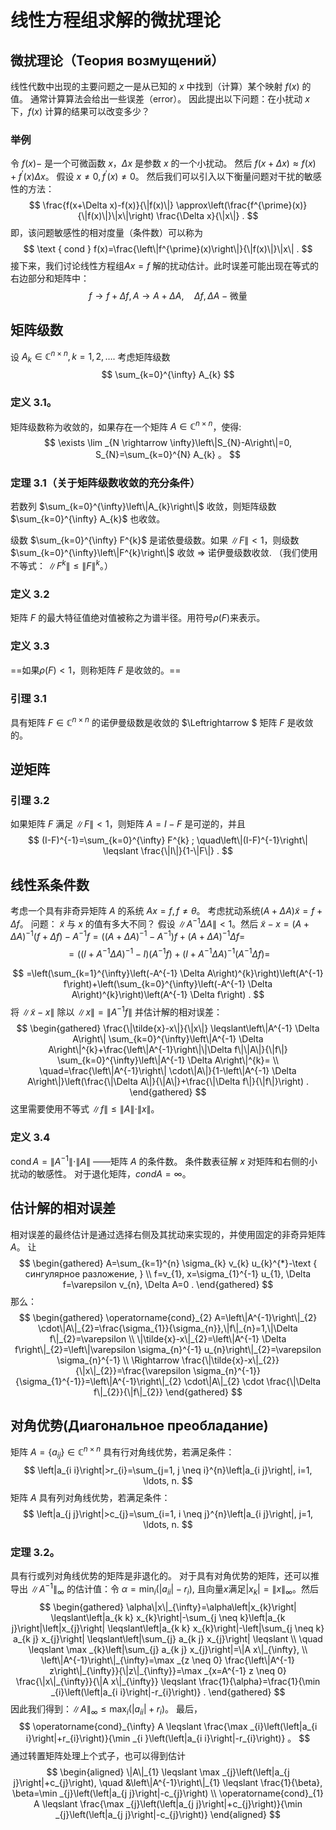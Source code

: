 # 线性方程组求解的微扰理论
## 微扰理论（Теория возмущений）
线性代数中出现的主要问题之一是从已知的 $x$ 中找到（计算）某个映射 $f(x)$ 的值。 通常计算算法会给出一些误差（error）。 因此提出以下问题：在小扰动 $x$ 下，$f(x)$ 计算的结果可以改变多少？
### 举例
令 $f(x)-$ 是一个可微函数 $x，\Delta x$ 是参数 $x$ 的一个小扰动。 然后 $f(x+\Delta x) \approx f(x)+f^{\prime}(x) \Delta x$。 假设 $x \neq 0, f^{\prime}(x) \neq 0$。 然后我们可以引入以下衡量问题对干扰的敏感性的方法：
$$
\frac{f(x+\Delta x)-f(x)}{\|f(x)\|} \approx\left(\frac{f^{\prime}(x)}{\|f(x)\|}\|x\|\right) \frac{\Delta x}{\|x\|} .
$$
即，该问题敏感性的相对度量（条件数）可以称为
$$
\text { cond } f(x)=\frac{\left\|f^{\prime}(x)\right\|}{\|f(x)\|}\|x\| .
$$
接下来，我们讨论线性方程组$A x=f$ 解的扰动估计。此时误差可能出现在等式的右边部分和矩阵中：
$$
f \rightarrow f+\Delta f, A \rightarrow A+\Delta A, \quad \Delta f, \Delta A-\text {微量}
$$
## 矩阵级数
设 $A_{k} \in \mathbb{C}^{n \times n}, k=1,2, \ldots .$ 考虑矩阵级数
$$
\sum_{k=0}^{\infty} A_{k}
$$
### 定义 3.1。
矩阵级数称为收敛的，如果存在一个矩阵 $A \in \mathbb{C}^{n \times n}$，使得:
$$
\exists \lim _{N \rightarrow \infty}\left\|S_{N}-A\right\|=0, S_{N}=\sum_{k=0}^{N} A_{k} 。
$$
### 定理 $3.1$（关于矩阵级数收敛的充分条件）
若数列 $\sum_{k=0}^{\infty}\left\|A_{k}\right\|$ 收敛，则矩阵级数 $\sum_{k=0}^{\infty} A_{k}$ 也收敛。

级数 $\sum_{k=0}^{\infty} F^{k}$ 是诺依曼级数。如果 $\|F\|<1$，则级数 $\sum_{k=0}^{\infty}\left\|F^{k}\right\|$ 收敛 $\Rightarrow$ 诺伊曼级数收敛. （我们使用不等式： $\left\|F^{k}\right\| \leqslant\|F\|^{k}$。）

### 定义 3.2
矩阵 $F$ 的最大特征值绝对值被称之为谱半径。用符号$\rho(F)$来表示。
### 定义 3.3
==如果$\rho(F)<1$，则称矩阵 $F$ 是收敛的。==
### 引理 3.1 
具有矩阵 $F \in \mathbb{C}^{n \times n}$ 的诺伊曼级数是收敛的 $\Leftrightarrow $ 矩阵 $F$ 是收敛的。
## 逆矩阵

### 引理 3.2 
如果矩阵 $F$ 满足 $\|F\|<1$，则矩阵 $A=I-F$ 是可逆的，并且
$$
(I-F)^{-1}=\sum_{k=0}^{\infty} F^{k} ; \quad\left\|(I-F)^{-1}\right\| \leqslant \frac{\|I\|}{1-\|F\|} .
$$
## 线性系条件数
考虑一个具有非奇异矩阵 $A$ 的系统 $A x=f, f \neq \theta$。 考虑扰动系统$(A+\Delta A)\tilde{x}=f+\Delta f$。 
问题： $\tilde{x}$ 与 $x$ 的值有多大不同？
假设 $\left\|A^{-1} \Delta A\right\|<1$。然后
$\tilde{x}-x=(A+\Delta A)^{-1}(f+\Delta f)-A^{-1} f=\left((A+\Delta A)^{-1}-A^{-1}\right) f+(A+\Delta A)^{-1} \Delta f=$
$$
=\left(\left(I+A^{-1} \Delta A\right)^{-1}-I\right)\left(A^{-1} f\right)+\left(I+A^{-1} \Delta A\right)^{-1}\left(A^{-1} \Delta f\right)=
$$

$$
=\left(\sum_{k=1}^{\infty}\left(-A^{-1} \Delta A\right)^{k}\right)\left(A^{-1} f\right)+\left(\sum_{k=0}^{\infty}\left(-A^{-1} \Delta A\right)^{k}\right)\left(A^{-1} \Delta f\right) .
$$
将 $\|\tilde{x}-x\|$ 除以 $\|x\|=\left\|A^{-1} f\right\|$ 并估计解的相对误差：
$$
\begin{gathered}
\frac{\|\tilde{x}-x\|}{\|x\|} \leqslant\left\|A^{-1} \Delta A\right\| \sum_{k=0}^{\infty}\left\|A^{-1} \Delta A\right\|^{k}+\frac{\left\|A^{-1}\right\|\|\Delta f\|\|A\|}{\|f\|} \sum_{k=0}^{\infty}\left\|A^{-1} \Delta A\right\|^{k}= \\
\quad=\frac{\left\|A^{-1}\right\| \cdot\|A\|}{1-\left\|A^{-1} \Delta A\right\|}\left(\frac{\|\Delta A\|}{\|A\|}+\frac{\|\Delta f\|}{\|f\|}\right) .
\end{gathered}
$$
这里需要使用不等式 $\|f\| \leqslant\|A\| \cdot\|x\|$。
### 定义 3.4
$\operatorname{cond}A=\left\|A^{-1}\right\| \cdot\|A\|$ ——矩阵 $A$ 的条件数。
条件数表征解 $x$ 对矩阵和右侧的小扰动的敏感性。 对于退化矩阵，$cond A=\infty$。

## 估计解的相对误差
相对误差的最终估计是通过选择右侧及其扰动来实现的，并使用固定的非奇异矩阵 $A$。 让
$$
\begin{gathered}
A=\sum_{k=1}^{n} \sigma_{k} v_{k} u_{k}^{*}-\text { сингулярное разложение, } \\
f=v_{1}, x=\sigma_{1}^{-1} u_{1}, \Delta f=\varepsilon v_{n}, \Delta A=0 .
\end{gathered}
$$
那么：
$$
\begin{gathered}
\operatorname{cond}_{2} A=\left\|A^{-1}\right\|_{2} \cdot\|A\|_{2}=\frac{\sigma_{1}}{\sigma_{n}},\|f\|_{n}=1,\|\Delta f\|_{2}=\varepsilon \\
\|\tilde{x}-x\|_{2}=\left\|A^{-1} \Delta f\right\|_{2}=\left\|\varepsilon \sigma_{n}^{-1} u_{n}\right\|_{2}=\varepsilon \sigma_{n}^{-1} \\
\Rightarrow \frac{\|\tilde{x}-x\|_{2}}{\|x\|_{2}}=\frac{\varepsilon \sigma_{n}^{-1}}{\sigma_{1}^{-1}}=\left\|A^{-1}\right\|_{2} \cdot\|A\|_{2} \cdot \frac{\|\Delta f\|_{2}}{\|f\|_{2}}
\end{gathered}
$$

## 对角优势(Диагональное преобладание)
矩阵 $A=\left\{a_{i j}\right\} \in \mathbb{C}^{n \times n}$ 具有行对角线优势，若满足条件：
$$
\left|a_{i i}\right|>r_{i}=\sum_{j=1, j \neq i}^{n}\left|a_{i j}\right|, i=1, \ldots, n.
$$
矩阵 $A$ 具有列对角线优势，若满足条件：
$$
\left|a_{j j}\right|>c_{j}=\sum_{i=1, i \neq j}^{n}\left|a_{i j}\right|, j=1, \ldots, n.
$$
### 定理 3.2。 
具有行或列对角线优势的矩阵是非退化的。
对于具有对角优势的矩阵，还可以推导出 $\left\|A^{-1}\right\|_{\infty}$ 的估计值：令 $\alpha=\min _{i}\left(\left|a_{i i}\right|-r_{i}\right)$, 且向量$x$满足$\left|x_{k}\right|=\|x\|_{\infty}$。然后
$$
\begin{gathered}
\alpha\|x\|_{\infty}=\alpha\left|x_{k}\right| \leqslant\left|a_{k k} x_{k}\right|-\sum_{j \neq k}\left|a_{k j}\right|\left|x_{j}\right| \leqslant\left|a_{k k} x_{k}\right|-\left|\sum_{j \neq k} a_{k j} x_{j}\right| \leqslant\left|\sum_{j} a_{k j} x_{j}\right| \leqslant \\
\quad \leqslant \max _{k}\left|\sum_{j} a_{k j} x_{j}\right|=\|A x\|_{\infty}, \\
\left\|A^{-1}\right\|_{\infty}=\max _{z \neq 0} \frac{\left\|A^{-1} z\right\|_{\infty}}{\|z\|_{\infty}}=\max _{x=A^{-1} z \neq 0} \frac{\|x\|_{\infty}}{\|A x\|_{\infty}} \leqslant \frac{1}{\alpha}=\frac{1}{\min _{i}\left(\left|a_{i i}\right|-r_{i}\right)} .
\end{gathered}
$$
因此我们得到：$\|A\|_{\infty} \leqslant \max _{i}\left(\left|a_{i i}\right|+r_{i}\right)$。
最后，
$$
\operatorname{cond}_{\infty} A \leqslant \frac{\max _{i}\left(\left|a_{i i}\right|+r_{i}\right)}{\min _{i }\left(\left|a_{i i}\right|-r_{i}\right)} 。
$$
通过转置矩阵处理上个式子，也可以得到估计
$$
\begin{aligned}
\|A\|_{1} \leqslant \max _{j}\left(\left|a_{j j}\right|+c_{j}\right), \quad &\left\|A^{-1}\right\|_{1} \leqslant \frac{1}{\beta}, \beta=\min _{j}\left(\left|a_{j j}\right|-c_{j}\right) \\
\operatorname{cond}_{1} A \leqslant \frac{\max _{j}\left(\left|a_{j j}\right|+c_{j}\right)}{\min _{j}\left(\left|a_{j j}\right|-c_{j}\right)}
\end{aligned}
$$